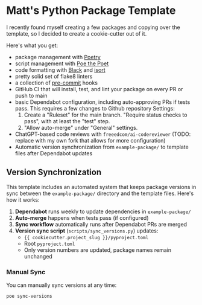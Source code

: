 # Matt's Python Package Template

I recently found myself creating a few packages and copying over the template, so I decided to create a cookie-cutter out of it.

Here's what you get:

- package management with [Poetry](https://python-poetry.org/)
- script management with [Poe the Poet](https://poethepoet.natn.io/index.html)
- code formatting with [Black](https://black.readthedocs.io/en/stable) and [isort](https://pycqa.github.io/isort/)
- pretty solid set of flake8 linters
- a collection of [pre-commit](https://pre-commit.com/) hooks
- GitHub CI that will install, test, and lint your package on every PR or push to main
- basic Dependabot configuration, including auto-approving PRs if tests pass. This requires a few changes to Github repository Settings:
  1. Create a "Ruleset" for the main branch. "Require status checks to pass", with at least the "test" step.
  2. "Allow auto-merge" under "General" settings.
- ChatGPT-based code reviews with `freeedcom/ai-codereviewer` (TODO: replace with my own fork that allows for more configuration)
- Automatic version synchronization from `example-package/` to template files after Dependabot updates

## Version Synchronization

This template includes an automated system that keeps package versions in sync between the `example-package/` directory and the template files. Here's how it works:

1. **Dependabot** runs weekly to update dependencies in `example-package/`
2. **Auto-merge** happens when tests pass (if configured)
3. **Sync workflow** automatically runs after Dependabot PRs are merged
4. **Version sync script** (`scripts/sync_versions.py`) updates:
   - `{{ cookiecutter.project_slug }}/pyproject.toml`
   - Root `pyproject.toml`
   - Only version numbers are updated, package names remain unchanged

### Manual Sync

You can manually sync versions at any time:

```bash
poe sync-versions
```
